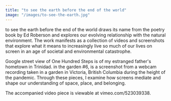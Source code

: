 ```yaml
---
title: "to see the earth before the end of the world"
image: "/images/to-see-the-earth.jpg"
---
```


to see the earth before the end of the world draws its name from the poetry book by Ed Roberson and explores our evolving relationship with the natural environment. The work manifests as a collection of videos and screenshots that explore what it means to increasingly live so much of our lives on screen in an age of societal and environmental catastrophe.

Google street view of One Hundred Steps is of my estranged father's hometown in Trinidad. in the garden #6, is a screenshot from a webcam recording taken in a garden in Victoria, British Columbia during the height of the pandemic. Through these pieces, I examine how screens mediate and shape our understanding of space, place, and belonging.

The accompanied video piece is viewable at vimeo.com/523039338.